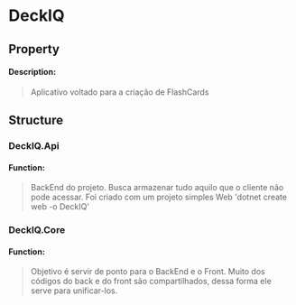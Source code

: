 ﻿# DeckIQ
## Property
#### Description: 
>Aplicativo voltado para a criação de FlashCards

## Structure
### DeckIQ.Api
#### Function: 
> BackEnd do projeto.
> Busca armazenar tudo aquilo que o cliente não pode acessar.
> Foi criado com um projeto simples Web 'dotnet create web -o DeckIQ'

### DeckIQ.Core
#### Function: 
> Objetivo é servir de ponto para o BackEnd e o Front.
> Muito dos códigos do back e do front são compartilhados, dessa forma ele serve para unificar-los.
> 

